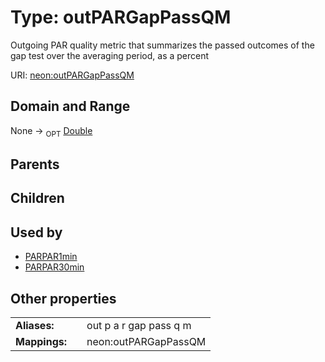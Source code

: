 
# Type: outPARGapPassQM


Outgoing PAR quality metric that summarizes the passed outcomes of the gap test over the averaging period, as a percent

URI: [neon:outPARGapPassQM](https://data.neonscience.org/outPARGapPassQM)


## Domain and Range

None ->  <sub>OPT</sub> [Double](types/Double.md)

## Parents


## Children


## Used by

 * [PARPAR1min](PARPAR1min.md)
 * [PARPAR30min](PARPAR30min.md)

## Other properties

|  |  |  |
| --- | --- | --- |
| **Aliases:** | | out p a r gap pass q m |
| **Mappings:** | | neon:outPARGapPassQM |

